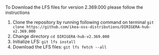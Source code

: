 To Download the LFS files for version 2.369.000 please follow the instructions

1. Clone the repository by running following command on terminal `git clone https://github.com/ikea-oss-distributions/DIRIGERA-hub-v2.369.000`
2. Change directory `cd DIRIGERA-hub-v2.369.000`
3. Initialize LFS: `git lfs install`
4. Download the LFS files: `git lfs fetch --all`
